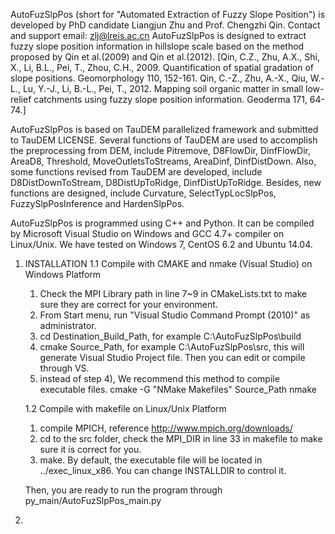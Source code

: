 AutoFuzSlpPos (short for "Automated Extraction of Fuzzy Slope Position") is developed by PhD candidate Liangjun Zhu and Prof. Chengzhi Qin.
Contact and support email: zlj@lreis.ac.cn
AutoFuzSlpPos is designed to extract fuzzy slope position information in hillslope scale based on the method proposed by Qin et al.(2009) and Qin et al.(2012).
[Qin, C.Z., Zhu, A.X., Shi, X., Li, B.L., Pei, T., Zhou, C.H., 2009. Quantification of spatial gradation of slope positions. Geomorphology 110, 152-161.
Qin, C.-Z., Zhu, A.-X., Qiu, W.-L., Lu, Y.-J., Li, B.-L., Pei, T., 2012. Mapping soil organic matter in small low-relief catchments using fuzzy slope position information. Geoderma 171, 64-74.]

AutoFuzSlpPos is based on TauDEM parallelized framework and submitted to TauDEM LICENSE. Several functions of TauDEM are used to accomplish the preprocessing from DEM, include   Pitremove, D8FlowDir, DinfFlowDir, AreaD8, Threshold, MoveOutletsToStreams, AreaDinf, DinfDistDown.
Also, some functions revised from TauDEM are developed, include D8DistDownToStream, D8DistUpToRidge, DinfDistUpToRidge.
Besides, new functions are designed, include Curvature, SelectTypLocSlpPos, FuzzySlpPosInference and HardenSlpPos.

AutoFuzSlpPos is programmed using C++ and Python. It can be compiled by Microsoft Visual Studio on Windows and GCC 4.7+ compiler on Linux/Unix. We have tested on Windows 7, CentOS 6.2 and Ubuntu 14.04. 

1. INSTALLATION
	1.1 Compile with CMAKE and nmake (Visual Studio) on Windows Platform
	1) Check the MPI Library path in line 7~9 in CMakeLists.txt to make sure they are correct for your environment.
	2) From Start menu, run "Visual Studio Command Prompt (2010)" as administrator.
	3) cd Destination_Build_Path, for example C:\AutoFuzSlpPos\build
	4) cmake Source_Path, for example C:\AutoFuzSlpPos\src, this will generate Visual Studio Project file. Then you can edit or compile through VS.
	5) instead of step 4), We recommend this method to compile executable files.
		cmake -G "NMake Makefiles" Source_Path
		nmake
	
	1.2 Compile with makefile on Linux/Unix Platform
	1) compile MPICH, reference http://www.mpich.org/downloads/
	2) cd to the src folder, check the MPI_DIR in line 33 in makefile to make sure it is correct for you.
	3) make. By default, the executable file will be located in ../exec_linux_x86. You can change INSTALLDIR to control it.
	
	Then, you are ready to run the program through py_main/AutoFuzSlpPos_main.py
2. 